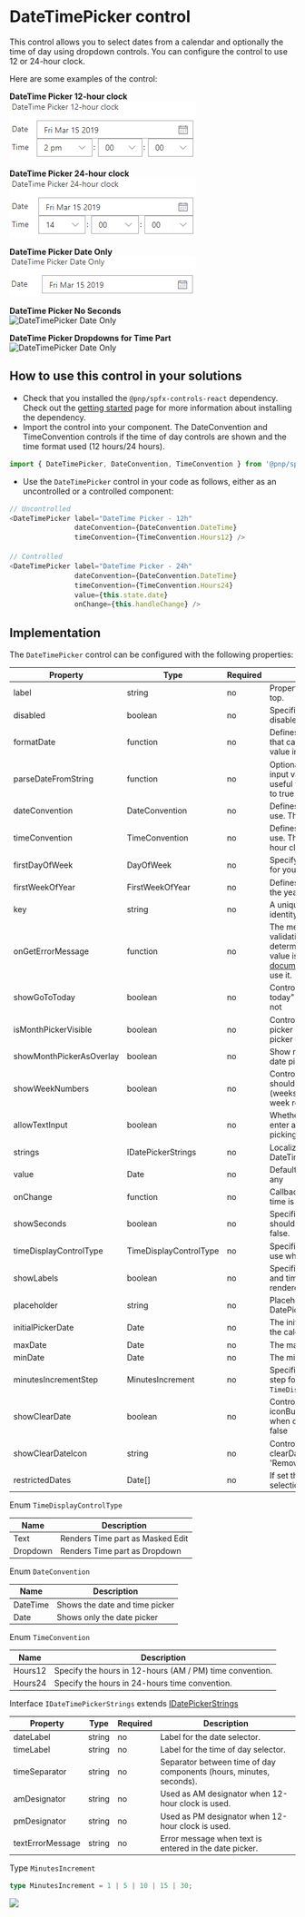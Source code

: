 # DateTimePicker control

This control allows you to select dates from a calendar and optionally the time of day using dropdown controls. You can configure the control to use 12 or 24-hour clock.

Here are some examples of the control:

**DateTime Picker 12-hour clock**  
![DateTimePicker 12-hour clock](../assets/DateTimePicker-12h.png)

**DateTime Picker 24-hour clock**  
![DateTimePicker 24-hour clock](../assets/DateTimePicker-24h.png)

**DateTime Picker Date Only**  
![DateTimePicker Date Only](../assets/DateTimePicker-dateOnly.png)

**DateTime Picker No Seconds**  
![DateTimePicker Date Only](../assets/DateTimePicker-noseconds.png)

**DateTime Picker Dropdowns for Time Part**  
![DateTimePicker Date Only](../assets/DateTimePicker-dropdown.png)

## How to use this control in your solutions

- Check that you installed the `@pnp/spfx-controls-react` dependency. Check out the [getting started](../../#getting-started) page for more information about installing the dependency.
- Import the control into your component. The DateConvention and TimeConvention controls if the time of day controls are shown and the time format used (12 hours/24 hours).

```TypeScript
import { DateTimePicker, DateConvention, TimeConvention } from '@pnp/spfx-controls-react/lib/DateTimePicker';
```

- Use the `DateTimePicker` control in your code as follows, either as an uncontrolled or a controlled component:

```TypeScript
// Uncontrolled
<DateTimePicker label="DateTime Picker - 12h"
                dateConvention={DateConvention.DateTime}
                timeConvention={TimeConvention.Hours12} />

// Controlled
<DateTimePicker label="DateTime Picker - 24h"
                dateConvention={DateConvention.DateTime}
                timeConvention={TimeConvention.Hours24}
                value={this.state.date}
                onChange={this.handleChange} />
```

## Implementation

The `DateTimePicker` control can be configured with the following properties:

| Property | Type | Required | Description |
| ---- | ---- | ---- | ---- |
| label | string | no | Property field label displayed on top. |
| disabled | boolean | no | Specifies if the control is disabled or not. |
| formatDate | function | no | Defines a formatDate function that can override the output value in Date picker. |
| parseDateFromString | function | no | Optional method to parse the text input value to date, it is only useful when allowTextInput is set to true |
| dateConvention | DateConvention | no | Defines the date convention to use. The default is date and time.|
| timeConvention | TimeConvention | no | Defines the time convention to use. The default value is the 24-hour clock convention. |
| firstDayOfWeek | DayOfWeek | no | Specify the first day of the week for your locale. |
| firstWeekOfYear | FirstWeekOfYear | no | Defines when the first week of the year should start. |
| key | string | no | A unique key that indicates the identity of this control |
| onGetErrorMessage | function | no | The method is used to get the validation error message and determine whether the input value is valid or not. See [this documentation](https://learn.microsoft.com/en-us/sharepoint/dev/spfx/web-parts/guidance/validate-web-part-property-values) to learn how to use it. |
| showGoToToday | boolean | no | Controls whether the "Go to today" link should be shown or not |
| isMonthPickerVisible | boolean | no | Controls whether the month picker is shown beside the day picker or hidden. |
| showMonthPickerAsOverlay | boolean | no | Show month picker on top of date picker when visible. |
| showWeekNumbers | boolean | no | Controls whether the calendar should show the week number (weeks 1 to 53) before each week row |
| allowTextInput | boolean | no | Whether the user is allowed to enter a date as text instead of picking one from the date picker. |
| strings | IDatePickerStrings | no | Localized strings to use in the DateTimePicker |
| value | Date | no | Default value of the DatePicker, if any |
| onChange | function | no | Callback issued when date or time is changed |
| showSeconds | boolean | no | Specifies, if seconds dropdown should be shown, defaults to false. |
| timeDisplayControlType | TimeDisplayControlType | no | Specifies what type of control to use when rendering time part. |
| showLabels | boolean | no | Specifies if labels in front of date and time parts should be rendered. |
| placeholder | string | no | Placeholder text for the DatePicker. |
| initialPickerDate | Date | no | The initially highlighted date in the calendar picker |
| maxDate | Date | no | The maximum allowable date. |
| minDate | Date | no | The minimum allowable date. |
| minutesIncrementStep | MinutesIncrement | no | Specifies minutes' increment step for `TimeDisplayControlType.Dropdown` |
| showClearDate | boolean | no | Controls whether the clearDate iconButton must be available when date is selected, default to false |
| showClearDateIcon | string | no | Controls the icon used for clearDate iconButton. Defaults to 'RemoveEvent' |
| restrictedDates | Date[] | no | If set the Calendar will not allow selection of dates in this array. |

Enum `TimeDisplayControlType`

| Name     | Description                      |
| -------- | -------------------------------- |
| Text     | Renders Time part as Masked Edit |
| Dropdown | Renders Time part as Dropdown    |

Enum `DateConvention`

| Name     | Description                    |
| -------- | ------------------------------ |
| DateTime | Shows the date and time picker |
| Date     | Shows only the date picker     |

Enum `TimeConvention`

| Name    | Description                                              |
| ------- | -------------------------------------------------------- |
| Hours12 | Specify the hours in 12-hours (AM / PM) time convention. |
| Hours24 | Specify the hours in 24-hours time convention.           |

Interface `IDateTimePickerStrings` extends [IDatePickerStrings](https://developer.microsoft.com/en-us/fabric#/components/datepicker)

| Property         | Type   | Required | Description                                                         |
| ---------------- | ------ | -------- | ------------------------------------------------------------------- |
| dateLabel        | string | no       | Label for the date selector.                                        |
| timeLabel        | string | no       | Label for the time of day selector.                                 |
| timeSeparator    | string | no       | Separator between time of day components (hours, minutes, seconds). |
| amDesignator     | string | no       | Used as AM designator when 12-hour clock is used.                   |
| pmDesignator     | string | no       | Used as PM designator when 12-hour clock is used.                   |
| textErrorMessage | string | no       | Error message when text is entered in the date picker.              |

Type `MinutesIncrement`

```typescript
type MinutesIncrement = 1 | 5 | 10 | 15 | 30;
```

![](https://telemetry.sharepointpnp.com/sp-dev-fx-controls-react/wiki/controls/DateTimePicker)
